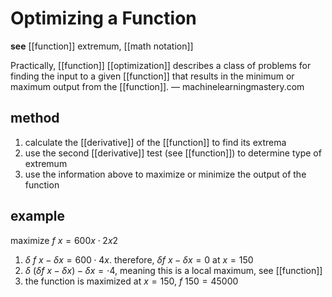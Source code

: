 # Optimizing a Function

**see** [[function]] extremum, [[math notation]]

Practically, [[function]] [[optimization]] describes a class of problems for finding the input to a given [[function]] that results in the minimum or maximum output from the [[function]]. &mdash; machinelearningmastery.com

## method

1. calculate the [[derivative]] of the [[function]] to find its extrema
2. use the second [[derivative]] test (see [[function]]) to determine type of extremum
3. use the information above to maximize or minimize the output of the function

## example

maximize $f\ x = 600x \cdot 2x2$

1. $\delta\ f\ x - \delta x = 600 \cdot 4x$. therefore, $\delta f\ x - \delta x = 0$ at $x = 150$
2. $\delta\ (\delta f\ x - \delta x) - \delta x = \cdot 4$, meaning this is a local maximum, see [[function]]
3. the function is maximized at $x = 150$, $f\ 150 = 45000$
